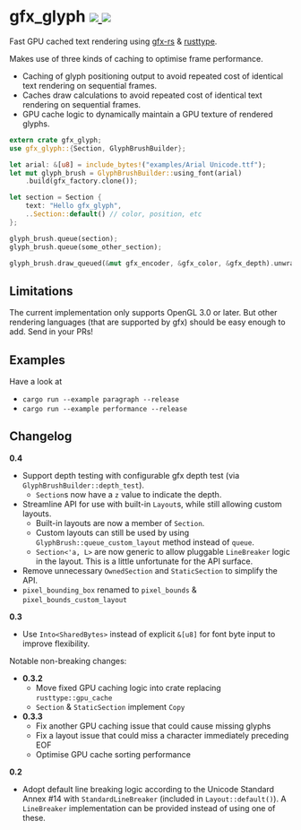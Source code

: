 gfx_glyph
<a href="https://crates.io/crates/gfx_glyph">
  <img src="http://img.shields.io/crates/v/gfx_glyph.svg">
</a>
<a href="https://docs.rs/gfx_glyph">
  <img src="https://docs.rs/gfx_glyph/badge.svg">
</a>
================

Fast GPU cached text rendering using [gfx-rs](https://github.com/gfx-rs/gfx) & [rusttype](https://github.com/dylanede/rusttype).

Makes use of three kinds of caching to optimise frame performance.

* Caching of glyph positioning output to avoid repeated cost of identical text
rendering on sequential frames.
* Caches draw calculations to avoid repeated cost of identical text rendering on
sequential frames.
* GPU cache logic to dynamically maintain a GPU texture of rendered glyphs.

```rust
extern crate gfx_glyph;
use gfx_glyph::{Section, GlyphBrushBuilder};

let arial: &[u8] = include_bytes!("examples/Arial Unicode.ttf");
let mut glyph_brush = GlyphBrushBuilder::using_font(arial)
    .build(gfx_factory.clone());

let section = Section {
    text: "Hello gfx_glyph",
    ..Section::default() // color, position, etc
};

glyph_brush.queue(section);
glyph_brush.queue(some_other_section);

glyph_brush.draw_queued(&mut gfx_encoder, &gfx_color, &gfx_depth).unwrap();
```

## Limitations
The current implementation only supports OpenGL 3.0 or later. But other rendering languages (that are supported by gfx) should be easy enough to add. Send in your PRs!

## Examples
Have a look at
* `cargo run --example paragraph --release`
* `cargo run --example performance --release`

## Changelog
**0.4**
* Support depth testing with configurable gfx depth test (via `GlyphBrushBuilder::depth_test`).
  * `Section`s now have a `z` value to indicate the depth.
* Streamline API for use with built-in `Layout`s, while still allowing custom layouts.
  * Built-in layouts are now a member of `Section`.
  * Custom layouts can still be used by using `GlyphBrush::queue_custom_layout` method instead of `queue`.
  * `Section<'a, L>` are now generic to allow pluggable `LineBreaker` logic in the layout. This is a little unfortunate for the API surface.
* Remove unnecessary `OwnedSection` and `StaticSection` to simplify the API.
* `pixel_bounding_box` renamed to `pixel_bounds` & `pixel_bounds_custom_layout`

**0.3**
* Use `Into<SharedBytes>` instead of explicit `&[u8]` for font byte input to improve flexibility.

Notable non-breaking changes:
* **0.3.2**
  * Move fixed GPU caching logic into crate replacing `rusttype::gpu_cache`
  * `Section` & `StaticSection` implement `Copy`
* **0.3.3**
  * Fix another GPU caching issue that could cause missing glyphs
  * Fix a layout issue that could miss a character immediately preceding EOF
  * Optimise GPU cache sorting performance

**0.2**
* Adopt default line breaking logic according to the Unicode Standard Annex \#14 with `StandardLineBreaker` (included in `Layout::default()`). A `LineBreaker` implementation can be provided instead of using one of these.
